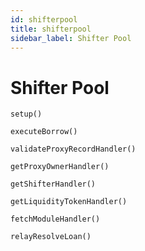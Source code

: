 ```yaml
---
id: shifterpool
title: shifterpool
sidebar_label: Shifter Pool
---
```


# Shifter Pool


`setup()`


`executeBorrow()`

`validateProxyRecordHandler()`

`getProxyOwnerHandler()`

`getShifterHandler()`

`getLiquidityTokenHandler()`

`fetchModuleHandler()`

`relayResolveLoan()`
